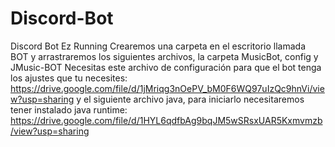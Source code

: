 # Discord-Bot
Discord Bot 
Ez Running
Crearemos una carpeta en el escritorio llamada BOT y arrastraremos los siguientes archivos, la carpeta MusicBot, config y JMusic-BOT
Necesitas este archivo de configuración para que el bot tenga los ajustes que tu necesites: https://drive.google.com/file/d/1jMriqg3nOePV_bM0F6WQ97uIzQc9hnVi/view?usp=sharing
y el siguiente archivo java, para iniciarlo necesitaremos tener instalado java runtime: https://drive.google.com/file/d/1HYL6qdfbAg9bqJM5wSRsxUAR5Kxmvmzb/view?usp=sharing
